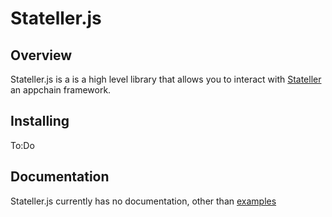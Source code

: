 # Stateller.js

## Overview

Stateller.js is a is a high level library that allows you to interact with [Stateller](https://github.com/angrymouse/stateller) an appchain framework.<br>

## Installing

To:Do

## Documentation

Stateller.js currently has no documentation, other than [examples](https://github.com/ducksquaddd/Stateller.js/tree/master/examples)
